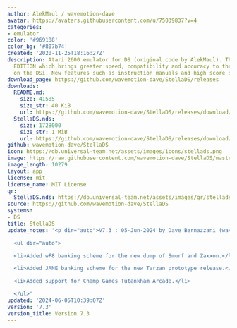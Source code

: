 ```yaml
---
author: AlekMaul / wavemotion-dave
avatar: https://avatars.githubusercontent.com/u/75039837?v=4
categories:
- emulator
color: '#969188'
color_bg: '#807b74'
created: '2020-11-25T18:16:27Z'
description: Atari 2600 emulator for DS (original code by AlekMaul). This is the PHOENIX
  EDITION which brings greater speed, compatibility and accuracy to the emulation
  on the DSi. New features such as instruction manuals and high score support included!
download_page: https://github.com/wavemotion-dave/StellaDS/releases
downloads:
  README.md:
    size: 41585
    size_str: 40 KiB
    url: https://github.com/wavemotion-dave/StellaDS/releases/download/7.3/README.md
  StellaDS.nds:
    size: 1728000
    size_str: 1 MiB
    url: https://github.com/wavemotion-dave/StellaDS/releases/download/7.3/StellaDS.nds
github: wavemotion-dave/StellaDS
icon: https://db.universal-team.net/assets/images/icons/stellads.png
image: https://raw.githubusercontent.com/wavemotion-dave/StellaDS/master/arm9/gfx/bgTop.png
image_length: 10279
layout: app
license: mit
license_name: MIT License
qr:
  StellaDS.nds: https://db.universal-team.net/assets/images/qr/stellads-nds.png
source: https://github.com/wavemotion-dave/StellaDS
systems:
- DS
title: StellaDS
update_notes: '<p dir="auto">V7.3 : 05-Jun-2024 by Dave Bernazzani (wavemotion)</p>

  <ul dir="auto">

  <li>Added wF8 banking scheme for the new dump of Smurf and Zaxxon.</li>

  <li>Added JANE banking scheme for the new Tarzan prototype release.</li>

  <li>Added support for Champ Games Tutankham Arcade.</li>

  </ul>'
updated: '2024-06-05T10:39:07Z'
version: '7.3'
version_title: Version 7.3
---
```

